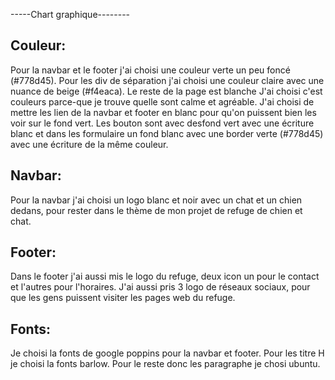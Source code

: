 -----Chart graphique--------

Couleur:
--------
Pour la navbar et le footer j'ai choisi une couleur verte un peu foncé (#778d45).
Pour les div de séparation j'ai choisi une couleur claire avec une nuance de beige (#f4eaca).
Le reste de la page est blanche
J'ai choisi c'est  couleurs parce-que je trouve quelle sont calme et agréable.
J'ai choisi de mettre les lien de la navbar et footer en blanc pour qu'on puissent bien les voir sur le fond vert.
Les bouton sont avec desfond vert avec une écriture blanc et dans les formulaire un fond blanc avec une border verte (#778d45) avec une écriture de la même couleur.

Navbar:
-------
Pour la navbar j'ai choisi un logo blanc et noir avec un chat et un chien dedans, pour rester dans le thème de mon projet de refuge de chien et chat.

Footer: 
-------
Dans le footer j'ai aussi mis le logo du refuge, deux icon un pour le contact et l'autres pour l'horaires. J'ai aussi pris 3 logo de réseaux sociaux, pour que les gens puissent visiter les pages web du refuge.

Fonts:
------
Je choisi la fonts de google poppins pour la navbar et footer.
Pour les titre H je choisi la fonts barlow.
Pour le reste donc les paragraphe je chosi ubuntu.





